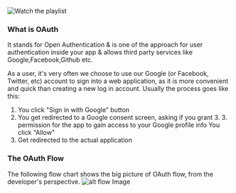 ![Watch the playlist](https://www.youtube.com/watch?v=sakQbeRjgwg&list=PL4cUxeGkcC9jdm7QX143aMLAqyM-jTZ2x)

### What is OAuth

It stands for Open Authentication & is one of the approach for user authentication inside your app & allows third party services like Google,Facebook,Github etc.

As a user, it's very often we choose to use our Google (or Facebook, Twitter, etc) account to sign into a web application, as it is more convenient and quick than creating a new log in account. Usually the process goes like this:

1. You click "Sign in with Google" button
2. You get redirected to a Google consent screen, asking if you grant 3. 3. permission for the app to gain access to your Google profile info
   You click "Allow"
3. Get redirected to the actual application

### The OAuth Flow

The following flow chart shows the big picture of OAuth flow, from the developer's perspective.
![alt flow Image](https://res.cloudinary.com/practicaldev/image/fetch/s--IutBbPPw--/c_limit%2Cf_auto%2Cfl_progressive%2Cq_auto%2Cw_880/https://dev-to-uploads.s3.amazonaws.com/i/25pglob5fgs6ghti47mm.png)
